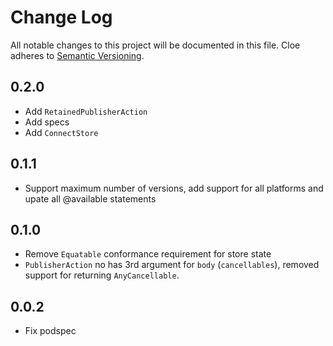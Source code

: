 # Change Log
All notable changes to this project will be documented in this file.
Cloe adheres to [Semantic Versioning](http://semver.org/).

## 0.2.0

- Add `RetainedPublisherAction`
- Add specs
- Add `ConnectStore`

## 0.1.1
- Support maximum number of versions, add support for all platforms and upate all @available statements

## 0.1.0
- Remove `Equatable` conformance requirement for store state
- `PublisherAction` no has 3rd argument for `body` (`cancellables`), removed support for returning `AnyCancellable`.

## 0.0.2
- Fix podspec

